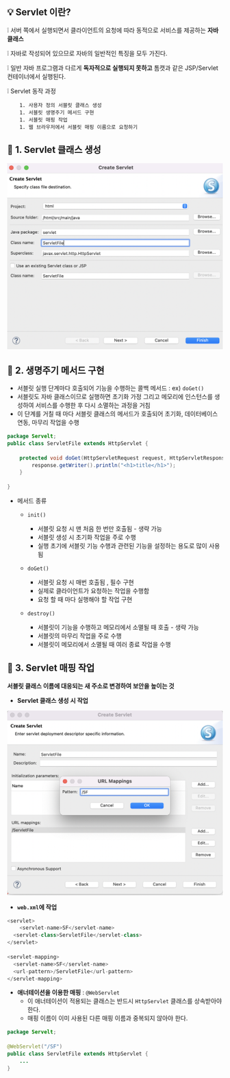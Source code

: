 ## :bulb: Servlet 이란?

:grey_exclamation: 서버 쪽에서 실행되면서 클라이언트의 요청에 따라 동적으로 서비스를 제공하는 **자바 클래스**

:grey_exclamation: 자바로 작성되어 있으므로 자바의 일반적인 특징을 모두 가진다.

:grey_exclamation:  일반 자바 프로그램과 다르게 **독자적으로 실행되지 못하고** 톰캣과 같은 JSP/Servlet 컨테이너에서 실행된다.

:grey_exclamation: Servlet 동작 과정

		1. 사용자 정의 서블릿 클래스 생성
		1. 서블릿 생명주기 메서드 구현
		1. 서블릿 매핑 작업
		1. 웹 브라우저에서 서블릿 매핑 이름으로 요청하기



## :mag_right: 1. Servlet 클래스 생성 

![스크린샷 2022-08-04 오후 4.02.22](https://github.com/jisuMin/.md/blob/master/03_JAVA_Web/Create%20Servlet.png)



## :mag_right: 2. 생명주기 메서드 구현

- 서블릿 실행 단계마다 호출되어 기능을 수행하는 콜백 메서드 : ex) `doGet()`
- 서블릿도 자바 클래스이므로 실행하면 초기화 가정 그리고 메모리에 인스턴스를 생성하여 서비스를 수행한 후 다시 소멸하는 과정을 거침
- 이 단계를 거칠 때 마다 서블릿 클래스의 메서드가 호출되어 초기화, 데이터베이스 연동, 마무리 작업을 수행

```java
package Servelt;
public class ServletFile extends HttpServlet {
	
	protected void doGet(HttpServletRequest request, HttpServletResponse response) throws ServletException, IOException {
		response.getWriter().println("<h1>title</h1>");
	}

}
```

- 메서드 종류

  - ```plaintext
    init()
    ```

    - 서블릿 요청 시 맨 처음 한 번만 호출됨 - 생략 가능 
    - 서블릿 생성 시 초기화 작업을 주로 수행
    - 실행 초기에 서블릿 기능 수행과 관련된 기능을 설정하는 용도로 많이 사용됨

  - `doGet()`
    - 서블릿 요청 시 매번 호출됨 , 필수 구현 
    - 실제로 클라이언트가 요청하는 작업을 수행함
    - 요청 할 때 마다 실행해야 할 작업 구현 

  - ```plaintext
    destroy()
    ```

    - 서블릿이 기능을 수행하고 메모리에서 소멸될 때 호출 - 생략 가능 
    - 서블릿의 마무리 작업을 주로 수행
    - 서블릿이 메모리에서 소멸될 때 여러 종료 작업을 수행

    

## :mag_right: 3. Servlet 매핑 작업

**서블릿 클래스 이름에 대응되는 새 주소로 변경하여 보안을 높이는 것**

- **Servlet 클래스 생성 시 작업**

![스크린샷 2022-08-04 오후 4.02.55](https://github.com/jisuMin/.md/blob/master/03_JAVA_Web/Servlet%20Mapping.png)

- **`web.xml`에 작업**

```java
<servlet>
 	<servlet-name>SF</servlet-name>
  <servlet-class>ServletFile</servlet-class>  	
</servlet>
  
<servlet-mapping>
  <servlet-name>SF</servlet-name>
  <url-pattern>/ServletFile</url-pattern>
</servlet-mapping>
```

- **애너테이션을 이용한 매핑** : `@WebServlet`
  - 이 애너테이션이 적용되는 클래스는 반드시 `HttpServlet` 클래스를 상속받아야한다.
  - 매핑 이름이 이미 사용된 다른 매핑 이름과 중복되지 않아야 한다. 

```java
package Servelt;

@WebServlet("/SF")
public class ServletFile extends HttpServlet {
	...
}
```